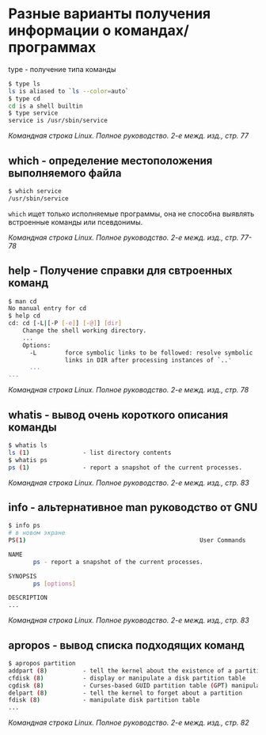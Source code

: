 # Разные варианты получения информации о командах/программах
type - получение типа команды

```bash
$ type ls
ls is aliased to `ls --color=auto`
$ type cd
cd is a shell builtin
$ type service
service is /usr/sbin/service
```

*Командная строка Linux. Полное руководство. 2-е межд. изд., стр. 77*

## which - определение местоположения выполняемого файла

```bash
$ which service
/usr/sbin/service
```

`which` ищет только исполняемые программы, она не способна выявлять встроенные команды или псевдонимы.

*Командная строка Linux. Полное руководство. 2-е межд. изд., стр. 77-78*

## help - Получение справки для свтроенных команд

```bash
$ man cd
No manual entry for cd
$ help cd
cd: cd [-L|[-P [-e]] [-@]] [dir]
    Change the shell working directory.
    ...
    Options:
      -L        force symbolic links to be followed: resolve symbolic
                links in DIR after processing instances of `..'
      ...
...
```

*Командная строка Linux. Полное руководство. 2-е межд. изд., стр. 78*

## whatis - вывод очень короткого описания команды

```bash
$ whatis ls
ls (1)               - list directory contents
$ whatis ps
ps (1)               - report a snapshot of the current processes.
```

*Командная строка Linux. Полное руководство. 2-е межд. изд., стр. 83*

## info - альтернативное man руководство от GNU

```bash
$ info ps
# в новом экране
PS(1)                                                 User Commands                                                PS(1)

NAME
       ps - report a snapshot of the current processes.

SYNOPSIS
       ps [options]

DESCRIPTION
...
```

*Командная строка Linux. Полное руководство. 2-е межд. изд., стр. 83*

## apropos - вывод списка подходящих команд

```bash
$ apropos partition
addpart (8)          - tell the kernel about the existence of a partition
cfdisk (8)           - display or manipulate a disk partition table
cgdisk (8)           - Curses-based GUID partition table (GPT) manipulator
delpart (8)          - tell the kernel to forget about a partition
fdisk (8)            - manipulate disk partition table
...
```

*Командная строка Linux. Полное руководство. 2-е межд. изд., стр. 82*